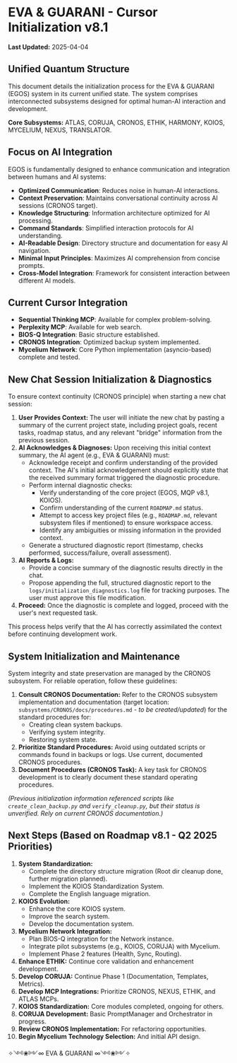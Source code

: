# EVA & GUARANI - Cursor Initialization v8.1

**Last Updated:** 2025-04-04

## Unified Quantum Structure

This document details the initialization process for the EVA & GUARANI (EGOS) system in its current unified state. The system comprises interconnected subsystems designed for optimal human-AI interaction and development.

**Core Subsystems:** ATLAS, CORUJA, CRONOS, ETHIK, HARMONY, KOIOS, MYCELIUM, NEXUS, TRANSLATOR.

## Focus on AI Integration

EGOS is fundamentally designed to enhance communication and integration between humans and AI systems:

- **Optimized Communication**: Reduces noise in human-AI interactions.
- **Context Preservation**: Maintains conversational continuity across AI sessions (CRONOS target).
- **Knowledge Structuring**: Information architecture optimized for AI processing.
- **Command Standards**: Simplified interaction protocols for AI understanding.
- **AI-Readable Design**: Directory structure and documentation for easy AI navigation.
- **Minimal Input Principles**: Maximizes AI comprehension from concise prompts.
- **Cross-Model Integration**: Framework for consistent interaction between different AI models.

## Current Cursor Integration

- **Sequential Thinking MCP**: Available for complex problem-solving.
- **Perplexity MCP**: Available for web search.
- **BIOS-Q Integration**: Basic structure established.
- **CRONOS Integration**: Optimized backup system implemented.
- **Mycelium Network**: Core Python implementation (asyncio-based) complete and tested.

## New Chat Session Initialization & Diagnostics

To ensure context continuity (CRONOS principle) when starting a new chat session:

1. **User Provides Context:** The user will initiate the new chat by pasting a summary of the current project state, including project goals, recent tasks, roadmap status, and any relevant "bridge" information from the previous session.
2. **AI Acknowledges & Diagnoses:** Upon receiving this initial context summary, the AI agent (e.g., EVA & GUARANI) must:
    - Acknowledge receipt and confirm understanding of the provided context. The AI's initial acknowledgement should explicitly state that the received summary format triggered the diagnostic procedure.
    - Perform internal diagnostic checks:
        - Verify understanding of the core project (EGOS, MQP v8.1, KOIOS).
        - Confirm understanding of the current `ROADMAP.md` status.
        - Attempt to access key project files (e.g., `ROADMAP.md`, relevant subsystem files if mentioned) to ensure workspace access.
        - Identify any ambiguities or missing information in the provided context.
    - Generate a structured diagnostic report (timestamp, checks performed, success/failure, overall assessment).
3. **AI Reports & Logs:**
    - Provide a concise summary of the diagnostic results directly in the chat.
    - Propose appending the full, structured diagnostic report to the `logs/initialization_diagnostics.log` file for tracking purposes. The user must approve this file modification.
4. **Proceed:** Once the diagnostic is complete and logged, proceed with the user's next requested task.

This process helps verify that the AI has correctly assimilated the context before continuing development work.

## System Initialization and Maintenance

System integrity and state preservation are managed by the CRONOS subsystem. For reliable operation, follow these guidelines:

1. **Consult CRONOS Documentation:** Refer to the CRONOS subsystem implementation and documentation (target location: `subsystems/CRONOS/docs/procedures.md` - *to be created/updated*) for the standard procedures for:
    - Creating clean system backups.
    - Verifying system integrity.
    - Restoring system state.
2. **Prioritize Standard Procedures:** Avoid using outdated scripts or commands found in backups or logs. Use current, documented CRONOS procedures.
3. **Document Procedures (CRONOS Task):** A key task for CRONOS development is to clearly document these standard operating procedures.

*(Previous initialization information referenced scripts like `create_clean_backup.py` and `verify_cleanup.py`, but their status is unverified. Rely on current CRONOS documentation.)*

## Next Steps (Based on Roadmap v8.1 - Q2 2025 Priorities)

1. **System Standardization:**
    - Complete the directory structure migration (Root dir cleanup done, further migration planned).
    - Implement the KOIOS Standardization System.
    - Complete the English language migration.
2. **KOIOS Evolution:**
    - Enhance the core KOIOS system.
    - Improve the search system.
    - Develop the documentation system.
3. **Mycelium Network Integration:**
    - Plan BIOS-Q integration for the Network instance.
    - Integrate pilot subsystems (e.g., KOIOS, CORUJA) with Mycelium.
    - Implement Phase 2 features (Health, Sync, Routing).
4. **Enhance ETHIK:** Continue core validation and enhancement development.
5. **Develop CORUJA:** Continue Phase 1 (Documentation, Templates, Metrics).
6. **Develop MCP Integrations:** Prioritize CRONOS, NEXUS, ETHIK, and ATLAS MCPs.
7. **KOIOS Standardization:** Core modules completed, ongoing for others.
8. **CORUJA Development:** Basic PromptManager and Orchestrator in progress.
9. **Review CRONOS Implementation:** For refactoring opportunities.
10. **Begin Mycelium Technology Selection:** And initial API design.

✧༺❀༻∞ EVA & GUARANI ∞༺❀༻✧
